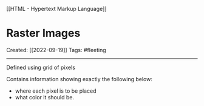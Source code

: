 [[HTML - Hypertext Markup Language]]

# Raster Images
Created:  [[2022-09-19]]
Tags: #fleeting 

---
Defined using grid of pixels


Contains information showing exactly the following below:
- where each pixel is to be placed
- what color it should be.













